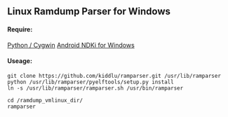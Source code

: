 ## Linux Ramdump Parser for Windows ##

#### Require: ####
[Python / Cygwin](https://cygwin.com/)
[Android NDKi for Windows](http://developer.android.com/ndk/index.html)

#### Useage: ####
	git clone https://github.com/kiddlu/ramparser.git /usr/lib/ramparser
	python /usr/lib/ramparser/pyelftools/setup.py install
	ln -s /usr/lib/ramparser/ramparser.sh /usr/bin/ramparser

	cd /ramdump_vmlinux_dir/
	ramparser
